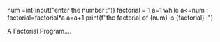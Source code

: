 num =int(input("enter the number :"))
factorial = 1
a=1
while a<=num :
    factorial=factorial*a
    a=a+1
print(f"the factorial of {num} is {factorial} :")    


A Factorial Program....
